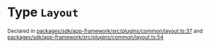 # Type `Layout`
<sub>Declared in [packages/sdk/app-framework/src/plugins/common/layout.ts:37](https://github.com/dxos/dxos/blob/5b3d9243a/packages/sdk/app-framework/src/plugins/common/layout.ts#L37) and [packages/sdk/app-framework/src/plugins/common/layout.ts:54](https://github.com/dxos/dxos/blob/5b3d9243a/packages/sdk/app-framework/src/plugins/common/layout.ts#L54)</sub>






